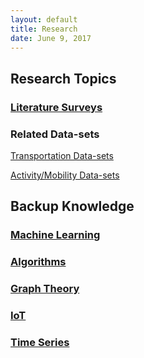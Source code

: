 ```yaml
---
layout: default
title: Research
date: June 9, 2017
---
```

## Research Topics

### [Literature Surveys](Research/Literature-Survey)

<!-- ### Beacons
[A Industry Implementation of Beacon Localization](Research/Beacon/Beacon-Localization-Industry) 
[Entrance and Departure Detection Base on BLE Beacon RSSI - Filtering and Shaving](Research/Beacon/Beacon-Filtering)  -->

### Related Data-sets

[Transportation Data-sets](Research/Data-sets/Transportation-Datasets)

[Activity/Mobility Data-sets](Research/Data-sets/Data-set-Preparation)

## Backup Knowledge

### [Machine Learning](MachineLearning)

### [Algorithms](Research/algorithms)

### [Graph Theory](Research/graphTheory) 

### [IoT](Research/ioT)

### [Time Series](Research/time-series)

<!-- ## Work Publishing
[Conferences Info](Research/Paper/Conferences-Info) -->

